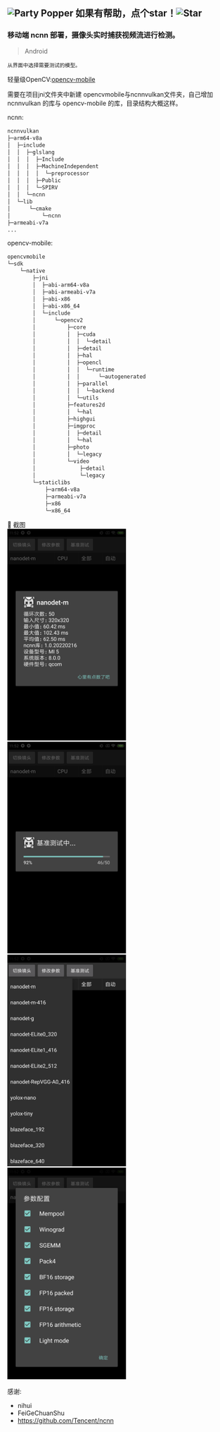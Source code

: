 ## <img class=" lazyloaded" src="https://github.com/Tarikul-Islam-Anik/Microsoft-Teams-Animated-Emojis/blob/master/Emojis/Activities/Party%20Popper.png?raw=true" alt="Party Popper" title="Party Popper" width="31" height="31"> 如果有帮助，点个star！<img src="https://raw.githubusercontent.com/Tarikul-Islam-Anik/Microsoft-Teams-Animated-Emojis/master/Emojis/Travel%20and%20places/Star.png" alt="Star" width="31" height="31" /> ##

### 移动端 ncnn 部署，摄像头实时捕获视频流进行检测。

> Android
```
从界面中选择需要测试的模型。
```
轻量级OpenCV:[opencv-mobile](https://github.com/nihui/opencv-mobile)

需要在项目jni文件夹中新建 opencvmobile与ncnnvulkan文件夹，自己增加 ncnnvulkan 的库与 opencv-mobile 的库，目录结构大概这样。

ncnn:
```
ncnnvulkan
├─arm64-v8a
│  ├─include
│  │  ├─glslang
│  │  │  ├─Include
│  │  │  ├─MachineIndependent
│  │  │  │  └─preprocessor
│  │  │  ├─Public
│  │  │  └─SPIRV
│  │  └─ncnn
│  └─lib
│      └─cmake
│          └─ncnn
├─armeabi-v7a
...
```

opencv-mobile:
```
opencvmobile
└─sdk
    └─native
        ├─jni
        │  ├─abi-arm64-v8a
        │  ├─abi-armeabi-v7a
        │  ├─abi-x86
        │  ├─abi-x86_64
        │  └─include
        │      └─opencv2
        │          ├─core
        │          │  ├─cuda
        │          │  │  └─detail
        │          │  ├─detail
        │          │  ├─hal
        │          │  ├─opencl
        │          │  │  └─runtime
        │          │  │      └─autogenerated
        │          │  ├─parallel
        │          │  │  └─backend
        │          │  └─utils
        │          ├─features2d
        │          │  └─hal
        │          ├─highgui
        │          ├─imgproc
        │          │  ├─detail
        │          │  └─hal
        │          ├─photo
        │          │  └─legacy
        │          └─video
        │              ├─detail
        │              └─legacy
        └─staticlibs
            ├─arm64-v8a
            ├─armeabi-v7a
            ├─x86
            └─x86_64
```




:art: 截图<br/>
<img width="270" height="480" src="./Screenshots/Screenshot_2022-03-02_benchmark_result.png"/>
<img width="270" height="480" src="./Screenshots/Screenshot_2022-03-02_benchmark_running.png"/>
<img width="270" height="480" src="./Screenshots/Screenshot_2022-03-02_model.png"/>
<img width="270" height="480" src="./Screenshots/Screenshot_2022-03-02_option.png"/>

感谢:<br/>
- nihui
- FeiGeChuanShu
- https://github.com/Tencent/ncnn

